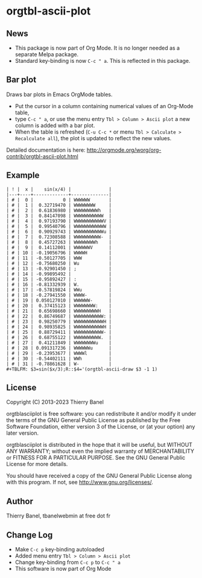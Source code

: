 orgtbl-ascii-plot
=================

News
----

- This package is now part of Org Mode.
  It is no longer needed as a separate Melpa package.
- Standard key-binding is now `C-c " a`.
  This is reflected in this package.

Bar plot
--------

Draws bar plots in Emacs OrgMode tables.

- Put the cursor in a column containing numerical values
  of an Org-Mode table,
- type `C-c " a`,
  or use the menu entry `Tbl > Column > Ascii plot`
  a new column is added with a bar plot.
- When the table is refreshed
  (`C-u C-c *` or menu `Tbl > Calculate > Recalculate all`),
  the plot is updated to reflect the new values.

Detailed documentation is here:
http://orgmode.org/worg/org-contrib/orgtbl-ascii-plot.html

Example
-------

    | ! |  x |    sin(x/4) |              |
    |---+----+-------------+--------------|
    | # |  0 |           0 | WWWWWW       |
    | # |  1 |  0.32719470 | WWWWWWWW     |
    | # |  2 |  0.61836980 | WWWWWWWWWh   |
    | # |  3 |  0.84147098 | WWWWWWWWWWW  |
    | # |  4 |  0.97193790 | WWWWWWWWWWWV |
    | # |  5 |  0.99540796 | WWWWWWWWWWWW |
    | # |  6 |  0.90929743 | WWWWWWWWWWWu |
    | # |  7 |  0.72308588 | WWWWWWWWWW-  |
    | # |  8 |  0.45727263 | WWWWWWWWh    |
    | # |  9 |  0.14112001 | WWWWWWV      |
    | # | 10 | -0.19056796 | WWWWH        |
    | # | 11 | -0.50127705 | WWW          |
    | # | 12 | -0.75680250 | Wu           |
    | # | 13 | -0.92901450 | ;            |
    | # | 14 | -0.99895492 |              |
    | # | 15 | -0.95892427 | :            |
    | # | 16 | -0.81332939 | W.           |
    | # | 17 | -0.57819824 | WWu          |
    | # | 18 | -0.27941550 | WWWW-        |
    | # | 19 | 0.050127010 | WWWWWW-      |
    | # | 20 |  0.37415123 | WWWWWWWW:    |
    | # | 21 |  0.65698660 | WWWWWWWWWH   |
    | # | 22 |  0.86749687 | WWWWWWWWWWW: |
    | # | 23 |  0.98250779 | WWWWWWWWWWWH |
    | # | 24 |  0.98935825 | WWWWWWWWWWWH |
    | # | 25 |  0.88729411 | WWWWWWWWWWW- |
    | # | 26 |  0.68755122 | WWWWWWWWWW.  |
    | # | 27 |  0.41211849 | WWWWWWWWu    |
    | # | 28 | 0.091317236 | WWWWWWu      |
    | # | 29 | -0.23953677 | WWWWl        |
    | # | 30 | -0.54402111 | WWh          |
    | # | 31 | -0.78861628 | W-           |
    #+TBLFM: $3=sin($x/3);R::$4='(orgtbl-ascii-draw $3 -1 1)

License
-------
Copyright (C) 2013-2023  Thierry Banel

orgtblasciiplot is free software: you can redistribute it and/or modify
it under the terms of the GNU General Public License as published by
the Free Software Foundation, either version 3 of the License, or
(at your option) any later version.

orgtblasciiplot is distributed in the hope that it will be useful,
but WITHOUT ANY WARRANTY; without even the implied warranty of
MERCHANTABILITY or FITNESS FOR A PARTICULAR PURPOSE.  See the
GNU General Public License for more details.

You should have received a copy of the GNU General Public License
along with this program.  If not, see <http://www.gnu.org/licenses/>.

Author
------

Thierry Banel, tbanelwebmin at free dot fr

Change Log
----------

- Make `C-c p` key-binding autoloaded
- Added menu entry `Tbl > Column > Ascii plot`
- Change key-binding from `C-c p` to `C-c " a`
- This software is now part of Org Mode
